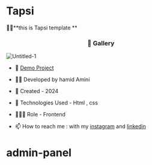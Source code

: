 # Tapsi
🏃‍♂️**this is Tapsi template **
<h3 align="center"> 📸 Gallery </h3>

![Untitled-1]()








- 🔗 [Demo Project]()


- 👨‍💻 Developed by hamid Amini

- 📆 Created - 2024

- 🤖 Technologies Used - Html , css 

- 🕵🏻‍♀️ Role - Frontend

- 📫 How to reach me : with my [instagram](https://www.instagram.com/hamidamini_fe2024) and [linkedin]()
# admin-panel
